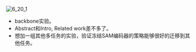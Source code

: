 

![6_20_1](C:\Users\wychencc\Desktop\6_20_1.png)

* backbone实验。
* Abstract和Intro, Related work差不多了。
* 想加一组其他多任务的实验，验证冻结SAM编码器的策略能够很好的迁移到其他任务。